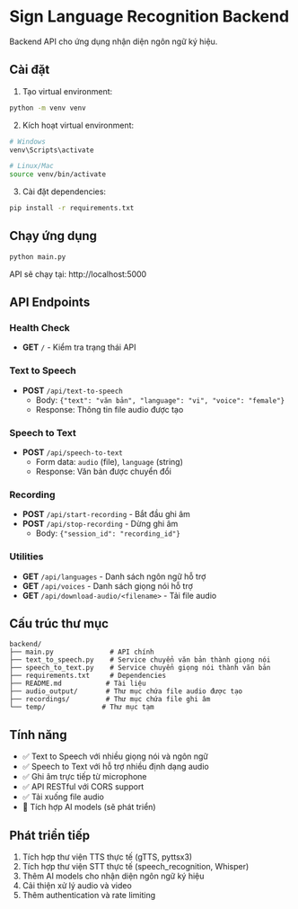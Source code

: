 # Sign Language Recognition Backend

Backend API cho ứng dụng nhận diện ngôn ngữ ký hiệu.

## Cài đặt

1. Tạo virtual environment:
```bash
python -m venv venv
```

2. Kích hoạt virtual environment:
```bash
# Windows
venv\Scripts\activate

# Linux/Mac
source venv/bin/activate
```

3. Cài đặt dependencies:
```bash
pip install -r requirements.txt
```

## Chạy ứng dụng

```bash
python main.py
```

API sẽ chạy tại: http://localhost:5000

## API Endpoints

### Health Check
- **GET** `/` - Kiểm tra trạng thái API

### Text to Speech
- **POST** `/api/text-to-speech`
  - Body: `{"text": "văn bản", "language": "vi", "voice": "female"}`
  - Response: Thông tin file audio được tạo

### Speech to Text
- **POST** `/api/speech-to-text`
  - Form data: `audio` (file), `language` (string)
  - Response: Văn bản được chuyển đổi

### Recording
- **POST** `/api/start-recording` - Bắt đầu ghi âm
- **POST** `/api/stop-recording` - Dừng ghi âm
  - Body: `{"session_id": "recording_id"}`

### Utilities
- **GET** `/api/languages` - Danh sách ngôn ngữ hỗ trợ
- **GET** `/api/voices` - Danh sách giọng nói hỗ trợ
- **GET** `/api/download-audio/<filename>` - Tải file audio

## Cấu trúc thư mục

```
backend/
├── main.py              # API chính
├── text_to_speech.py    # Service chuyển văn bản thành giọng nói
├── speech_to_text.py    # Service chuyển giọng nói thành văn bản
├── requirements.txt     # Dependencies
├── README.md           # Tài liệu
├── audio_output/       # Thư mục chứa file audio được tạo
├── recordings/         # Thư mục chứa file ghi âm
└── temp/              # Thư mục tạm
```

## Tính năng

- ✅ Text to Speech với nhiều giọng nói và ngôn ngữ
- ✅ Speech to Text với hỗ trợ nhiều định dạng audio
- ✅ Ghi âm trực tiếp từ microphone
- ✅ API RESTful với CORS support
- ✅ Tải xuống file audio
- 🔄 Tích hợp AI models (sẽ phát triển)

## Phát triển tiếp

1. Tích hợp thư viện TTS thực tế (gTTS, pyttsx3)
2. Tích hợp thư viện STT thực tế (speech_recognition, Whisper)
3. Thêm AI models cho nhận diện ngôn ngữ ký hiệu
4. Cải thiện xử lý audio và video
5. Thêm authentication và rate limiting